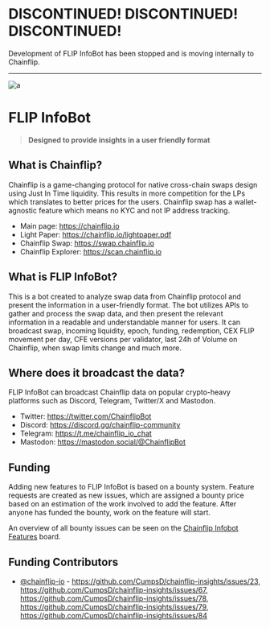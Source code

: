 <h1>
  DISCONTINUED! DISCONTINUED! DISCONTINUED!
</h1>

Development of FLIP InfoBot has been stopped and is moving internally to Chainflip.

---

![a](https://github.com/CumpsD/chainflip-insights/raw/main/assets/banner.gif "a")

# FLIP InfoBot

> **Designed to provide insights in a user friendly format**

## What is Chainflip? 

Chainflip is a game-changing protocol for native cross-chain swaps design using Just In Time liquidity. This results in more competition for the LPs which translates to better prices for the users. Chainflip swap has a wallet-agnostic feature which means no KYC and not IP address tracking.

* Main page: https://chainflip.io
* Light Paper: https://chainflip.io/lightpaper.pdf
* Chainflip Swap: https://swap.chainflip.io
* Chainflip Explorer: https://scan.chainflip.io

## What is FLIP InfoBot?

This is a bot created to analyze swap data from Chainflip protocol and present the information in a user-friendly format. The bot utilizes APIs to gather and process the swap data, and then present the relevant information in a readable and understandable manner for users. It can broadcast swap, incoming liquidity, epoch, funding, redemption, CEX FLIP movement per day, CFE versions per validator, last 24h of Volume on Chainflip, when swap limits change and much more.

## Where does it broadcast the data?

FLIP InfoBot can broadcast Chainflip data on popular crypto-heavy platforms such as Discord, Telegram, Twitter/X and Mastodon.

* Twitter: https://twitter.com/ChainflipBot
* Discord: https://discord.gg/chainflip-community
* Telegram: https://t.me/chainflip_io_chat
* Mastodon: https://mastodon.social/@ChainflipBot

## Funding

Adding new features to FLIP InfoBot is based on a bounty system. Feature requests are created as new issues, which are assigned a bounty price based on an estimation of the work involved to add the feature. After anyone has funded the bounty, work on the feature will start.

An overview of all bounty issues can be seen on the [Chainflip Infobot Features](https://github.com/users/CumpsD/projects/1) board.

## Funding Contributors

* [@chainflip-io](https://github.com/chainflip-io) - https://github.com/CumpsD/chainflip-insights/issues/23, https://github.com/CumpsD/chainflip-insights/issues/67, https://github.com/CumpsD/chainflip-insights/issues/78, https://github.com/CumpsD/chainflip-insights/issues/79, https://github.com/CumpsD/chainflip-insights/issues/84

<!-- a normal html comment 
## Screenshots

![a](https://github.com/CumpsD/chainflip-insights/raw/main/assets/swap-cex-cfe.png "a")
![a](https://github.com/CumpsD/chainflip-insights/raw/main/assets/epoch.png "a")
![a](https://github.com/CumpsD/chainflip-insights/raw/main/assets/fund-redeem.png "a")

#### Twitter

![a](https://github.com/CumpsD/chainflip-insights/raw/main/assets/twitter.png "a")
-->
